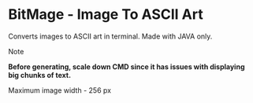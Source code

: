 # BitMage - Image To ASCII Art

Converts images to ASCII art in terminal.
Made with JAVA only.

> [!NOTE]
> **Before generating, scale down CMD since it has issues with displaying big chunks of text.**

Maximum image width - 256 px
